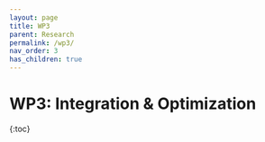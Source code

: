 ```yaml
---
layout: page
title: WP3
parent: Research
permalink: /wp3/
nav_order: 3
has_children: true
---
```


# __WP3:__ Integration & Optimization
{:toc}

